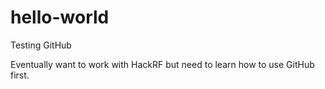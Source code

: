 # hello-world
Testing GitHub

Eventually want to work with HackRF but need to learn how to use GitHub first.

